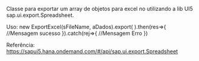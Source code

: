 Classe para exportar um array de objetos para excel no utilizando a lib UI5 sap.ui.export.Spreadsheet.

Uso: 
new ExportExcel(sFileName, aDados).export(
    ).then(res=>{
        //Mensagem sucesso
    }).catch(rej=>{
        //Mensagem Erro
})


Referência: https://sapui5.hana.ondemand.com/#/api/sap.ui.export.Spreadsheet